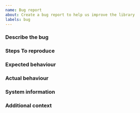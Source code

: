 ```yaml
---
name: Bug report
about: Create a bug report to help us improve the library
labels: bug
---
```


### Describe the bug

<!--
A clear and concise description of what the bug is.
-->

### Steps To reproduce

<!--
A concise, repeatable, example of how to reproduce the issue.
-->

### Expected behaviour

<!--
A clear and concise description of what you expected to happen.
-->

### Actual behaviour

<!--
A clear and concise description of what actually happened. If an exception occurred, please include a stack trace if available.
-->

### System information

<!--
 - OS: [e.g. Windows 11]
 - Library Version [e.g. 0.4.0]
 - xunit version [e.g. 2.4.0]
 - .NET version (e.g. output from `dotnet --info`)
 - IDE and version [e.g. Visual Studio 17.8.0]
-->

### Additional context

<!--
Add any other context about the problem here.
-->
